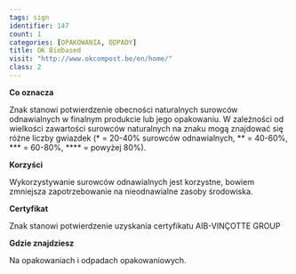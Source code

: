 ```yaml
---
tags: sign
identifier: 147
count: 1
categories: [OPAKOWANIA, ODPADY]
title: OK Biobased
visit: "http://www.okcompost.be/en/home/"
class: 2
---
```

**Co oznacza**

Znak stanowi potwierdzenie obecności naturalnych surowców odnawialnych w finalnym produkcie lub jego opakowaniu. W zależności od wielkości zawartości surowców naturalnych na znaku mogą znajdować się różne liczby gwiazdek (* = 20-40% surowców odnawialnych, ** = 40-60%, *** = 60-80%, **** = powyżej 80%).

**Korzyści**

Wykorzystywanie surowców odnawialnych jest korzystne, bowiem zmniejsza zapotrzebowanie na nieodnawialne zasoby środowiska.

**Certyfikat**

Znak stanowi potwierdzenie uzyskania certyfikatu AIB-VINÇOTTE GROUP

**Gdzie znajdziesz**

Na opakowaniach i odpadach opakowaniowych.
